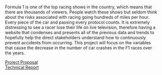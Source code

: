 Formula 1 is one of the top racing shows in the country, which means that there are thousands of viewers. People watch these shows but seldom think about the risks associated with racing going hundreds of miles per hour. Every piece of the car and passing every protocol counts. It is extremely distressing to see a racer lose their life on live television, therefore having a website that condenses and presents all of the previous data and trends to hopefully help the direct stakeholders understand how to continuously prevent accidents from occurring. This project will focus on the variables that cause the decrease in the number of car crashes in the F1 races over the years.

[Project Proposal](https://github.com/xuwensi/INFO201-AD/wiki/ProjectProposal)    
[Technical Report](https://github.com/xuwensi/INFO201-AD/wiki/TechnicalReport)
